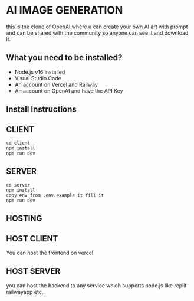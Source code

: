# AI IMAGE GENERATION

this is the clone of OpenAI where u can create your own AI art with prompt and can be shared with the community so anyone can see it and download it.

## What you need to be installed?

- Node.js v16 installed
- Visual Studio Code
- An account on Vercel and Railway
- An account on OpenAI and have the API Key

## Install Instructions

## CLIENT

```git
cd client
npm install
npm run dev
```

## SERVER

```git
cd server
npm install
copy env from .env.example it fill it
npm run dev
```

## HOSTING

## HOST CLIENT

You can host the frontend on vercel.

## HOST SERVER

you can host the backend to any service which supports node.js like replit railwayapp etc,.
